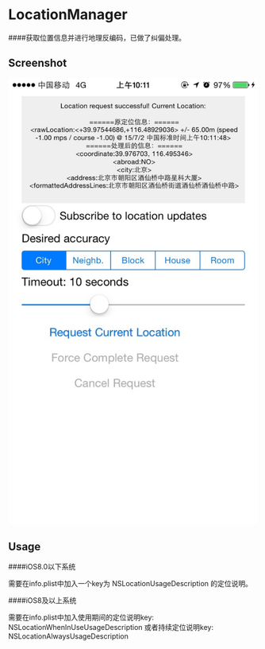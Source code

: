 # LocationManager

####获取位置信息并进行地理反编码，已做了纠偏处理。

## Screenshot

![screenshot](demo1.jpg) 

## Usage
####iOS8.0以下系统

需要在info.plist中加入一个key为 NSLocationUsageDescription 的定位说明。

####iOS8及以上系统

需要在info.plist中加入使用期间的定位说明key:  NSLocationWhenInUseUsageDescription
或者持续定位说明key: NSLocationAlwaysUsageDescription